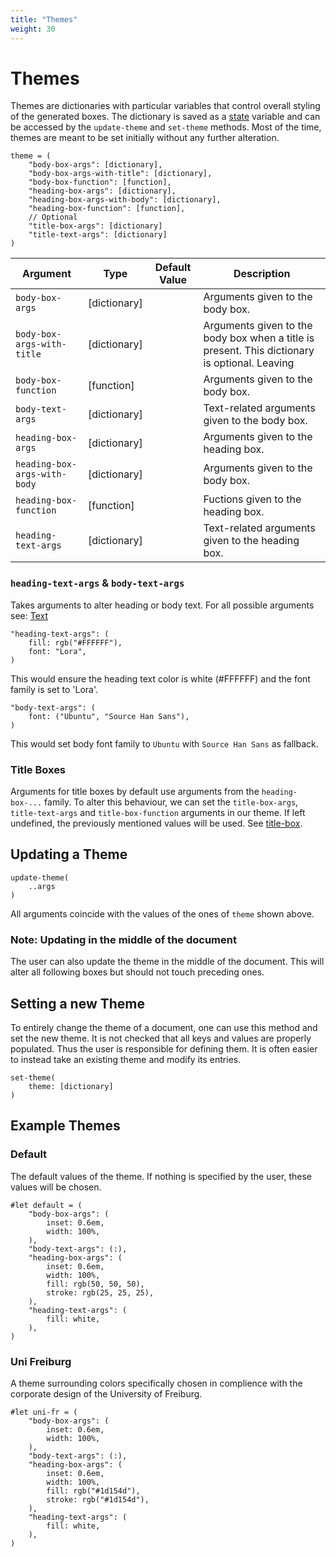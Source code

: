 ```yaml
---
title: "Themes"
weight: 30
---
```


# Themes
Themes are dictionaries with particular variables that control overall styling of the generated boxes.
The dictionary is saved as a [state](https://typst.app/docs/reference/meta/state/) variable and can be accessed by the `update-theme` and `set-theme` methods.
Most of the time, themes are meant to be set initially without any further alteration.
```typst
theme = (
    "body-box-args": [dictionary],
    "body-box-args-with-title": [dictionary],
    "body-box-function": [function],
    "heading-box-args": [dictionary],
    "heading-box-args-with-body": [dictionary],
    "heading-box-function": [function],
    // Optional
    "title-box-args": [dictionary]
    "title-text-args": [dictionary]
)
```
| Argument | Type | Default Value | Description |
| --- | --- | --- | --- |
| `body-box-args` | [dictionary] | | Arguments given to the body box. |
| `body-box-args-with-title` | [dictionary] | | Arguments given to the body box when a title is present. This dictionary is optional. Leaving  |
| `body-box-function` | [function] | | Arguments given to the body box. |
| `body-text-args` | [dictionary] | | Text-related arguments given to the body box. |
| `heading-box-args` | [dictionary] | | Arguments given to the heading box. |
| `heading-box-args-with-body` | [dictionary] | | Arguments given to the body box. |
| `heading-box-function` | [function] | | Fuctions given to the heading box. |
| `heading-text-args` | [dictionary] | | Text-related arguments given to the heading box. |


### `heading-text-args` & `body-text-args`
Takes arguments to alter heading or body text.
For all possible arguments see: [Text](https://typst.app/docs/reference/text/text/)

```typst
"heading-text-args": (
    fill: rgb("#FFFFFF"),
    font: "Lora",
)
```
This would ensure the heading text color is white (#FFFFFF) and the font family is set to 'Lora'.

```typst
"body-text-args": (
    font: ("Ubuntu", "Source Han Sans"),
)
```
This would set body font family to `Ubuntu` with `Source Han Sans` as fallback.

### Title Boxes

Arguments for title boxes by default use arguments from the `heading-box-...` family.
To alter this behaviour, we can set the `title-box-args`, `title-text-args` and `title-box-function`
arguments in our theme.
If left undefined, the previously mentioned values will be used.
See [title-box](../../examples/title-box/main.pdf).

## Updating a Theme
```typst
update-theme(
    ..args
)
```
All arguments coincide with the values of the ones of `theme` shown above.

### Note: Updating in the middle of the document
The user can also update the theme in the middle of the document.
This will alter all following boxes but should not touch preceding ones.

## Setting a new Theme
To entirely change the theme of a document, one can use this method and set the new theme.
It is not checked that all keys and values are properly populated.
Thus the user is responsible for defining them.
It is often easier to instead take an existing theme and modify its entries.
```typst
set-theme(
    theme: [dictionary]
)
```

## Example Themes
### Default
The default values of the theme. If nothing is specified by the user, these values will be chosen.
```typst
#let default = (
    "body-box-args": (
        inset: 0.6em,
        width: 100%,
    ),
    "body-text-args": (:),
    "heading-box-args": (
        inset: 0.6em,
        width: 100%,
        fill: rgb(50, 50, 50),
        stroke: rgb(25, 25, 25),
    ),
    "heading-text-args": (
        fill: white,
    ),
)
```

### Uni Freiburg
A theme surrounding colors specifically chosen in complience with the corporate design of the University of Freiburg.
```typst
#let uni-fr = (
    "body-box-args": (
        inset: 0.6em,
        width: 100%,
    ),
    "body-text-args": (:),
    "heading-box-args": (
        inset: 0.6em,
        width: 100%,
        fill: rgb("#1d154d"),
        stroke: rgb("#1d154d"),
    ),
    "heading-text-args": (
        fill: white,
    ),
)
```
